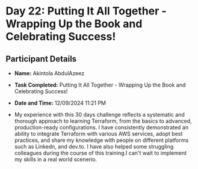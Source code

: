 # Day 22: Putting It All Together - Wrapping Up the Book and Celebrating Success! 
## Participant Details

- **Name:** Akintola AbdulAzeez
- **Task Completed:** Putting It All Together - Wrapping Up the Book and Celebrating Success! 
- **Date and Time:** 12/09/2024 11:21 PM

- My experience  with this 30 days challenge reflects a systematic and thorough approach to learning Terraform, from the basics to advanced, production-ready configurations. I have consistently demonstrated an ability to integrate Terraform with various AWS services, adopt best practices, and share my knowledge with people on different platforms such as Linkedn, and dev.to. I have also helped some struggling colleagues during the course of this training.I can't wait to implement my skills in a real world scenerio.